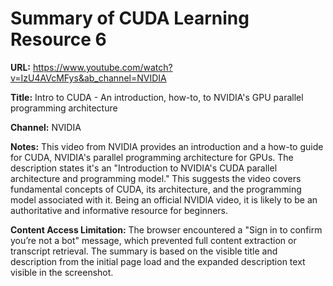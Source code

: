 # Summary of CUDA Learning Resource 6

**URL:** https://www.youtube.com/watch?v=IzU4AVcMFys&ab_channel=NVIDIA

**Title:** Intro to CUDA - An introduction, how-to, to NVIDIA's GPU parallel programming architecture

**Channel:** NVIDIA

**Notes:**
This video from NVIDIA provides an introduction and a how-to guide for CUDA, NVIDIA's parallel programming architecture for GPUs. The description states it's an "Introduction to NVIDIA's CUDA parallel architecture and programming model." This suggests the video covers fundamental concepts of CUDA, its architecture, and the programming model associated with it. Being an official NVIDIA video, it is likely to be an authoritative and informative resource for beginners.

**Content Access Limitation:** The browser encountered a "Sign in to confirm you’re not a bot" message, which prevented full content extraction or transcript retrieval. The summary is based on the visible title and description from the initial page load and the expanded description text visible in the screenshot.
